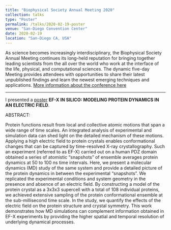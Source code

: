 ```yaml
---
title: "Biophysical Society Annual Meeting 2020"
collection: talks
type: "Poster"
permalink: /talks/2020-02-19-poster
venue: "San-Diego Convention Center"
date: 2020-02-19
location: "San-Diego CA, USA"
---
```


As science becomes increasingly interdisciplinary, the Biophysical Society Annual Meeting continues its long-held reputation for bringing together leading scientists from the all over the world who work at the interface of the life, physical, and computational sciences. The dynamic five-day Meeting provides attendees with opportunities to share their latest unpublished findings and learn the newest emerging techniques and applications. [More information about the conference here](https://www.biophysics.org/2020meeting/#/)

---

I presented a [poster](https://poster.com/) **EF-X IN SILICO: MODELING PROTEIN DYNAMICS IN AN ELECTRIC FIELD**.

ABSTRACT: 

Protein functions result from local and collective atomic motions that span a wide range of time scales. An integrated analysis of experimental and simulation data can shed light on the detailed mechanism of these motions. Applying a high electric field to protein crystals enables conformational changes that can be captured by time-resolved X-ray crystallography. Such an experiment (referred to as EF-X) carried out on a human PDZ domain obtained a series of atomistic “snapshots” of ensemble averages protein dynamics at 50 to 100 ns time intervals. Here, we present a molecular dynamics (MD) study of the same system and provide a detailed picture of the protein dynamics in between the experimental “snapshots”. We replicated the experimental conditions and system geometry in the presence and absence of an electric field. By constructing a model of the protein crystal as a 3x3x3 supercell with a total of 108 individual proteins, we achieved extensive sampling of the protein conformational ensemble at the sub-millisecond time scale. In the study, we quantify the effects of the electric field on the protein structure and crystal symmetry. This work demonstrates how MD simulations can complement information obtained in EF-X experiments by providing the higher spatial and temporal resolution of underlying dynamical processes.




